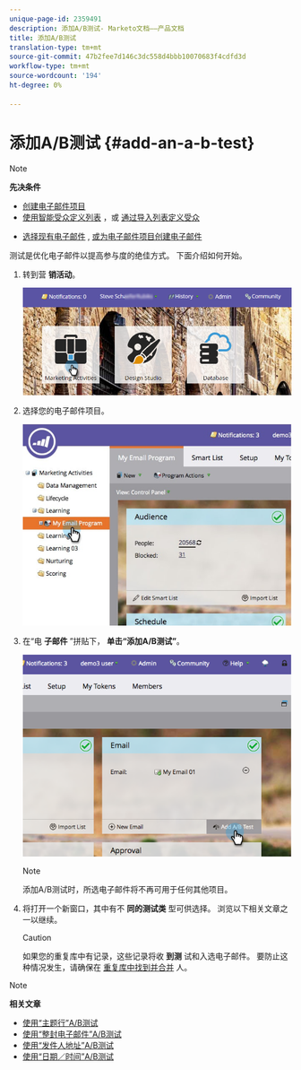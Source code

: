 ```yaml
---
unique-page-id: 2359491
description: 添加A/B测试- Marketo文档——产品文档
title: 添加A/B测试
translation-type: tm+mt
source-git-commit: 47b2fee7d146c3dc558d4bbb10070683f4cdfd3d
workflow-type: tm+mt
source-wordcount: '194'
ht-degree: 0%

---
```



# 添加A/B测试 {#add-an-a-b-test}

>[!NOTE]
>
>**先决条件**
>
>* [创建电子邮件项目](../../../../../product-docs/email-marketing/email-programs/creating-an-email-program/create-an-email-program.md)
>* [使用智能受众定义列表](../../../../../product-docs/email-marketing/email-programs/managing-people-in-email-programs/define-an-audience-with-a-smart-list.md) ，或 [通过导入列表定义受众](../../../../../product-docs/email-marketing/email-programs/managing-people-in-email-programs/define-an-audience-by-importing-a-list.md)

   >
   >
* [选择现有电子邮件](../../../../../product-docs/email-marketing/email-programs/email-program-actions/choose-an-existing-email.md) , [或为电子邮件项目创建电子邮件](../../../../../product-docs/email-marketing/email-programs/email-program-actions/create-an-email-for-an-email-program.md)

>



测试是优化电子邮件以提高参与度的绝佳方式。 下面介绍如何开始。

1. 转到营 **销活动**。

   ![](assets/login-marketing-activities.png)

1. 选择您的电子邮件项目。

   ![](assets/selectemailprogram.jpg)

1. 在“电 **子邮件** ”拼贴下， **单击“添加A/B测试”**。

   ![](assets/image2014-9-12-14-3a39-3a29.png)

   >[!NOTE]
   >
   >添加A/B测试时，所选电子邮件将不再可用于任何其他项目。

1. 将打开一个新窗口，其中有不 **同的测试类** 型可供选择。 浏览以下相关文章之一以继续。

   >[!CAUTION]
   >
   >如果您的重复库中有记录，这些记录将收 **到测** 试和入选电子邮件。 要防止这种情况发生，请确保在 [重复库中找到并合并](http://docs.marketo.com/x/G4EI) 人。

>[!NOTE]
>
>**相关文章**
>
>* [使用“主题行”A/B测试](use-subject-line-a-b-testing.md)
>* [使用“整封电子邮件”A/B测试](use-whole-email-a-b-testing.md)
>* [使用“发件人地址”A/B测试](use-from-address-a-b-testing.md)
>* [使用“日期／时间”A/B测试](use-date-time-a-b-testing.md)

>



